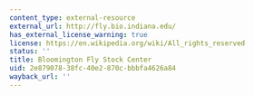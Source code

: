 ```yaml
---
content_type: external-resource
external_url: http://fly.bio.indiana.edu/
has_external_license_warning: true
license: https://en.wikipedia.org/wiki/All_rights_reserved
status: ''
title: Bloomington Fly Stock Center
uid: 2e879078-38fc-40e2-870c-bbbfa4626a84
wayback_url: ''
---
```


